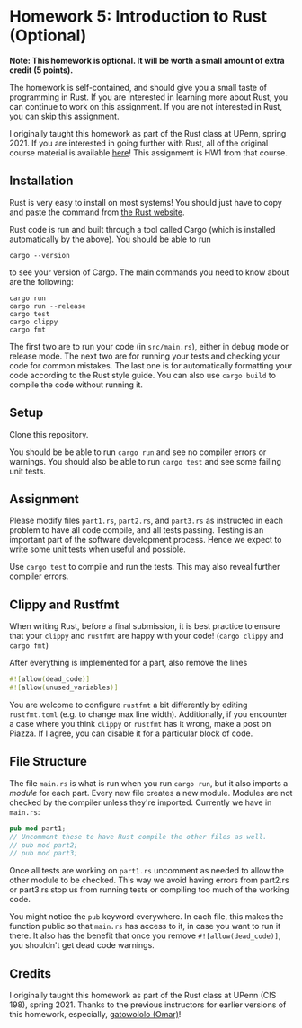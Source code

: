 # Homework 5: Introduction to Rust (Optional)

**Note: This homework is optional. It will be worth a small amount of extra credit (5 points).**

The homework is self-contained, and should give you a small taste of programming in Rust. If you are interested in learning more about Rust, you can continue to work on this assignment. If you are not interested in Rust, you can skip this assignment.

I originally taught this homework as part of the Rust class at UPenn,
spring 2021.
If you are interested in going further with Rust, all of the original
course material is available [here](https://github.com/upenn-cis198)!
This assignment is HW1 from that course.

## Installation

Rust is very easy to install on most systems!
You should just have to copy and paste the command
from [the Rust website](https://www.rust-lang.org/tools/install).

Rust code is run and built through a tool called Cargo (which is installed automatically by the above).
You should be able to run
```
cargo --version
```
to see your version of Cargo. The main commands you need to know about are the following:
```
cargo run
cargo run --release
cargo test
cargo clippy
cargo fmt
```

The first two are to run your code (in `src/main.rs`), either in debug mode or release mode. The next two are for running your tests and checking your code for common mistakes. The last one is for automatically formatting your code according to the Rust style guide.
You can also use `cargo build` to compile the code without running it.

## Setup

Clone this repository.

You should be be able to run `cargo run` and see no compiler errors or warnings. You should also be able to run `cargo test` and see some failing unit tests.

## Assignment

Please modify files `part1.rs`, `part2.rs`, and `part3.rs` as instructed in each problem to have all code compile, and all tests passing. Testing is an important part of the software development process. Hence we expect to write some unit tests when useful and possible.

Use `cargo test` to compile and run the tests. This may also reveal further compiler errors.

## Clippy and Rustfmt

When writing Rust, before a final submission,
it is best practice to ensure that your `clippy` and `rustfmt`
are happy with your code! (`cargo clippy` and `cargo fmt`)

After everything is implemented for a part, also remove the lines
```rust
#![allow(dead_code)]
#![allow(unused_variables)]
```

You are welcome to configure `rustfmt` a bit differently by editing `rustfmt.toml` (e.g. to change max line width). Additionally, if you encounter a case where you think `clippy` or `rustfmt` has it wrong, make a post on Piazza. If I agree, you can disable it for a particular block of code.

## File Structure

The file `main.rs` is what is run when you run `cargo run`, but it also imports a *module* for each part. Every new file creates a new module. Modules are not checked by the compiler unless they're imported. Currently we have in `main.rs`:

```rust
pub mod part1;
// Uncomment these to have Rust compile the other files as well.
// pub mod part2;
// pub mod part3;
```

Once all tests are working on `part1.rs` uncomment as needed to allow the other module to be checked. This way we avoid having errors from part2.rs or part3.rs stop us from running tests or compiling too much of the working code.

You might notice the `pub` keyword everywhere. In each file, this makes the function public so that `main.rs` has access to it, in case you want to run it there. It also has the benefit that once you remove `#![allow(dead_code)]`, you shouldn't get dead code warnings.

## Credits

I originally taught this homework as part of the Rust class at UPenn (CIS 198), spring 2021.
Thanks to the previous instructors for earlier versions of this homework,
especially, [gatowololo (Omar)](https://gatowololo.github.io/)!
